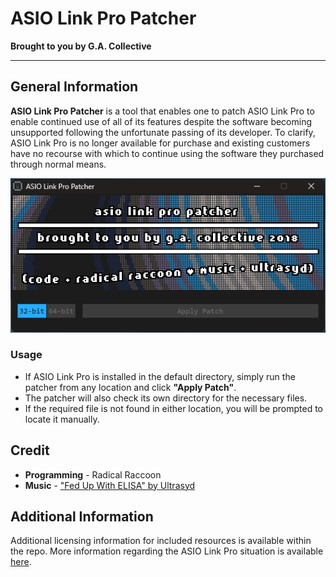 # ASIO Link Pro Patcher

**Brought to you by G.A. Collective**

---

## General Information

**ASIO Link Pro Patcher** is a tool that enables one to patch ASIO Link Pro to enable continued use of all of its features despite the software becoming unsupported following the unfortunate passing of its developer. To clarify, ASIO Link Pro is no longer available for purchase and existing customers have no recourse with which to continue using the software they purchased through normal means.


![ASIO Link Pro Patcher Screenshot](screenshot.png?raw=true)

### Usage

- If ASIO Link Pro is installed in the default directory, simply run the patcher from any location and click **"Apply Patch"**.
- The patcher will also check its own directory for the necessary files.
- If the required file is not found in either location, you will be prompted to locate it manually.

## Credit

- **Programming** - Radical Raccoon
- **Music** - ["Fed Up With ELISA" by Ultrasyd](https://modarchive.org/index.php?request=view_by_moduleid&query=158992)

## Additional Information

Additional licensing information for included resources is available within the repo.
More information regarding the ASIO Link Pro situation is available [here](http://give.academy/posts/2018/03/02/AsioLinkPro/).
